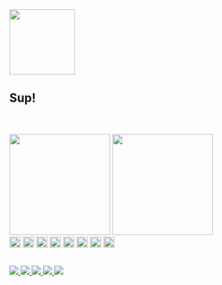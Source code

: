 
<div style="display: inline-block;">
  <img align="left" height="117em" src="https://cdn.discordapp.com/attachments/870177767881338923/889246708268167268/guilherme_ramos.png"/>
</div>

## Sup!

<div><br/><br/>
  <img height="180em" src="https://github-readme-stats.vercel.app/api?username=pogramos&show_icons=true&theme=darcula&include_all_commits=true&count_private=true" />
  <img height="180em" src="https://github-readme-stats.vercel.app/api/top-langs/?username=pogramos&layout=compact&langs_count=7&theme=darcula" />
</div>
<div>
  <img height="20em" alt="pog-swift" src="https://cdn.jsdelivr.net/gh/devicons/devicon/icons/swift/swift-original.svg" />
  <img height="20em" alt="pog-objc" src="https://cdn.jsdelivr.net/gh/devicons/devicon/icons/objectivec/objectivec-plain.svg" />
  <img height="20em" alt="pog-js" src="https://cdn.jsdelivr.net/gh/devicons/devicon/icons/javascript/javascript-original.svg" />
  <img height="20em" alt="pog-html5" src="https://cdn.jsdelivr.net/gh/devicons/devicon/icons/html5/html5-original.svg" />
  <img height="20em" alt="pog-css3" src="https://cdn.jsdelivr.net/gh/devicons/devicon/icons/css3/css3-original.svg" />
  <img height="20em" alt="pog-ruby" src="https://cdn.jsdelivr.net/gh/devicons/devicon/icons/ruby/ruby-original.svg" />
  <img height="20em" alt="pog-bash" src="https://cdn.jsdelivr.net/gh/devicons/devicon/icons/bash/bash-plain.svg" />
  <img height="20em" alt="pog-python" src="https://cdn.jsdelivr.net/gh/devicons/devicon/icons/python/python-plain.svg" />
</div>

##

<div>
  <a href="mailto:contatopogrmaos@gmail.com">
    <img src="https://img.shields.io/badge/_-contato-white?style=flat&logo=gmail">
  </a>
  <a href="https://instagram.com/pogramos">
    <img src="https://img.shields.io/badge/_-instagram-white?style=flat&logo=instagram">
  </a>
  <a href="https://twitch.tv/pogramos">
    <img src="https://img.shields.io/badge/_-twitch-white?style=flat&logo=twitch">
  </a>
  <a href="https://discord.gg/DNtVcS6">
    <img src="https://img.shields.io/badge/_-discord-lightgrey?style=flat&logo=discord">
  </a>
  <a href="https://www.linkedin.com/in/guilhermehor/">
    <img src="https://img.shields.io/badge/_-linkedin-blue?style=flat&logo=linkedin">
  </a>
</div>
